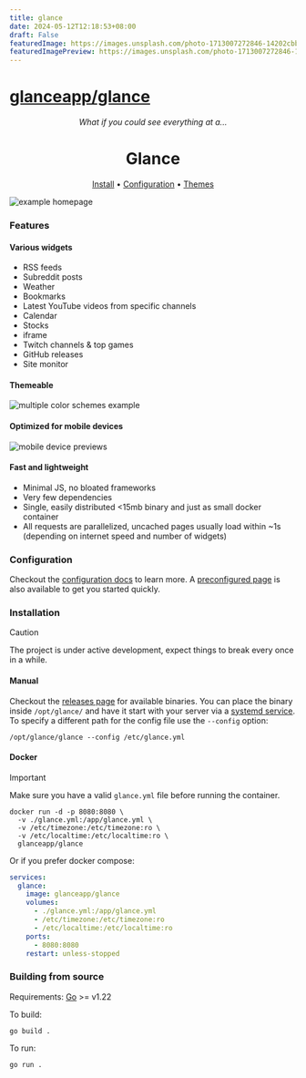 ```yaml
---
title: glance
date: 2024-05-12T12:18:53+08:00
draft: False
featuredImage: https://images.unsplash.com/photo-1713007272846-14202cbba86c?ixid=M3w0NjAwMjJ8MHwxfHJhbmRvbXx8fHx8fHx8fDE3MTU0ODczOTl8&ixlib=rb-4.0.3
featuredImagePreview: https://images.unsplash.com/photo-1713007272846-14202cbba86c?ixid=M3w0NjAwMjJ8MHwxfHJhbmRvbXx8fHx8fHx8fDE3MTU0ODczOTl8&ixlib=rb-4.0.3
---
```


# [glanceapp/glance](https://github.com/glanceapp/glance)

<p align="center"><em>What if you could see everything at a...</em></p>
<h1 align="center">Glance</h1>
<p align="center"><a href="#installation">Install</a> • <a href="docs/configuration.md">Configuration</a> • <a href="docs/themes.md">Themes</a></p>

![example homepage](docs/images/readme-main-image.png)

### Features
#### Various widgets
* RSS feeds
* Subreddit posts
* Weather
* Bookmarks
* Latest YouTube videos from specific channels
* Calendar
* Stocks
* iframe
* Twitch channels & top games
* GitHub releases
* Site monitor

#### Themeable
![multiple color schemes example](docs/images/themes-example.png)

#### Optimized for mobile devices
![mobile device previews](docs/images/mobile-preview.png)

#### Fast and lightweight
* Minimal JS, no bloated frameworks
* Very few dependencies
* Single, easily distributed <15mb binary and just as small docker container
* All requests are parallelized, uncached pages usually load within ~1s (depending on internet speed and number of widgets)

### Configuration
Checkout the [configuration docs](docs/configuration.md) to learn more. A [preconfigured page](docs/configuration.md#preconfigured-page) is also available to get you started quickly.

### Installation
> [!CAUTION]
>
> The project is under active development, expect things to break every once in a while.

#### Manual
Checkout the [releases page](https://github.com/glanceapp/glance/releases) for available binaries. You can place the binary inside `/opt/glance/` and have it start with your server via a [systemd service](https://linuxhandbook.com/create-systemd-services/). To specify a different path for the config file use the `--config` option:

```
/opt/glance/glance --config /etc/glance.yml
```

#### Docker
> [!IMPORTANT]
>
> Make sure you have a valid `glance.yml` file before running the container.

```console
docker run -d -p 8080:8080 \
  -v ./glance.yml:/app/glance.yml \
  -v /etc/timezone:/etc/timezone:ro \
  -v /etc/localtime:/etc/localtime:ro \
  glanceapp/glance
```

Or if you prefer docker compose:

```yaml
services:
  glance:
    image: glanceapp/glance
    volumes:
      - ./glance.yml:/app/glance.yml
      - /etc/timezone:/etc/timezone:ro
      - /etc/localtime:/etc/localtime:ro
    ports:
      - 8080:8080
    restart: unless-stopped
```

### Building from source

Requirements: [Go](https://go.dev/dl/) >= v1.22

To build:

```
go build .
```

To run:

```
go run .
```
